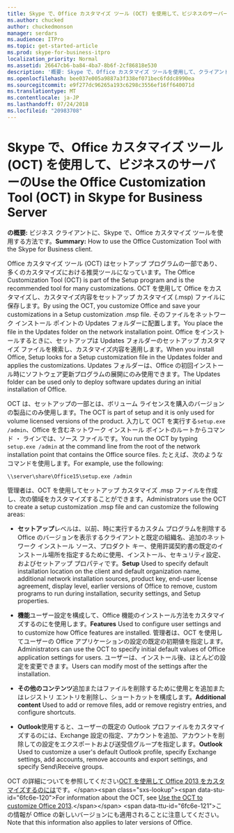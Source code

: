 ```yaml
---
title: Skype で、Office カスタマイズ ツール (OCT) を使用して、ビジネスのサーバーの
ms.author: chucked
author: chuckedmonson
manager: serdars
ms.audience: ITPro
ms.topic: get-started-article
ms.prod: skype-for-business-itpro
localization_priority: Normal
ms.assetid: 26647cb6-ba84-4ba7-8b6f-2cf86818e530
description: '概要: Skype で、Office カスタマイズ ツールを使用して、クライアントのビジネスの方法です。'
ms.openlocfilehash: bee037e005a9887a3f338ef071bec6fddc8990ea
ms.sourcegitcommit: e9f277dc96265a193c6298c3556ef16ff640071d
ms.translationtype: MT
ms.contentlocale: ja-JP
ms.lasthandoff: 07/24/2018
ms.locfileid: "20983708"
---
```

# <a name="use-the-office-customization-tool-oct-in-skype-for-business-server"></a><span data-ttu-id="6fc6e-103">Skype で、Office カスタマイズ ツール (OCT) を使用して、ビジネスのサーバーの</span><span class="sxs-lookup"><span data-stu-id="6fc6e-103">Use the Office Customization Tool (OCT) in Skype for Business Server</span></span>
 
<span data-ttu-id="6fc6e-104">**の概要:** ビジネス クライアントに、Skype で、Office カスタマイズ ツールを使用する方法です。</span><span class="sxs-lookup"><span data-stu-id="6fc6e-104">**Summary:** How to use the Office Customization Tool with the Skype for Business client.</span></span>
  
<span data-ttu-id="6fc6e-105">Office カスタマイズ ツール (OCT) はセットアップ プログラムの一部であり、多くのカスタマイズにおける推奨ツールになっています。</span><span class="sxs-lookup"><span data-stu-id="6fc6e-105">The Office Customization Tool (OCT) is part of the Setup program and is the recommended tool for many customizations.</span></span> <span data-ttu-id="6fc6e-106">OCT を使用して Office をカスタマイズし、カスタマイズ内容をセットアップ カスタマイズ (.msp) ファイルに保存します。</span><span class="sxs-lookup"><span data-stu-id="6fc6e-106">By using the OCT, you customize Office and save your customizations in a Setup customization .msp file.</span></span> <span data-ttu-id="6fc6e-107">そのファイルをネットワーク インストール ポイントの Updates フォルダーに配置します。</span><span class="sxs-lookup"><span data-stu-id="6fc6e-107">You place the file in the Updates folder on the network installation point.</span></span> <span data-ttu-id="6fc6e-108">Office をインストールするときに、セットアップは Updates フォルダーのセットアップ カスタマイズ ファイルを検索し、カスタマイズ内容を適用します。</span><span class="sxs-lookup"><span data-stu-id="6fc6e-108">When you install Office, Setup looks for a Setup customization file in the Updates folder and applies the customizations.</span></span> <span data-ttu-id="6fc6e-109">Updates フォルダーは、Office の初回インストール時にソフトウェア更新プログラムの展開にのみ使用できます。</span><span class="sxs-lookup"><span data-stu-id="6fc6e-109">The Updates folder can be used only to deploy software updates during an initial installation of Office.</span></span>
  
<span data-ttu-id="6fc6e-110">OCT は、セットアップの一部とは、ボリューム ライセンスを購入のバージョンの製品にのみ使用します。</span><span class="sxs-lookup"><span data-stu-id="6fc6e-110">The OCT is part of setup and it is only used for volume licensed versions of the product.</span></span> <span data-ttu-id="6fc6e-111">入力して OCT を実行する`setup.exe /admin`、Office を含むネットワーク インストール ポイントのルートからコマンド ・ ラインでは、ソース ファイルです。</span><span class="sxs-lookup"><span data-stu-id="6fc6e-111">You run the OCT by typing  `setup.exe /admin` at the command line from the root of the network installation point that contains the Office source files.</span></span> <span data-ttu-id="6fc6e-112">たとえば、次のようなコマンドを使用します。</span><span class="sxs-lookup"><span data-stu-id="6fc6e-112">For example, use the following:</span></span>
  
 ```
\\server\share\Office15\setup.exe /admin
```
  
<span data-ttu-id="6fc6e-113">管理者は、OCT を使用してセットアップ カスタマイズ .msp ファイルを作成し、次の領域をカスタマイズすることができます。</span><span class="sxs-lookup"><span data-stu-id="6fc6e-113">Administrators use the OCT to create a setup customization .msp file and can customize the following areas:</span></span>
  
- <span data-ttu-id="6fc6e-114">**セットアップ**レベルは、以前、時に実行するカスタム プログラムを削除する Office のバージョンを表示するクライアントと既定の組織名、追加のネットワーク インストール ソース、プロダクト キー、使用許諾契約書の既定のインストール場所を指定するために使用、インストール、セキュリティ設定、およびセットアップ プロパティです。</span><span class="sxs-lookup"><span data-stu-id="6fc6e-114">**Setup** Used to specify default installation location on the client and default organization name, additional network installation sources, product key, end-user license agreement, display level, earlier versions of Office to remove, custom programs to run during installation, security settings, and Setup properties.</span></span>
    
- <span data-ttu-id="6fc6e-115">**機能**ユーザー設定を構成して、Office 機能のインストール方法をカスタマイズするのにを使用します。</span><span class="sxs-lookup"><span data-stu-id="6fc6e-115">**Features** Used to configure user settings and to customize how Office features are installed.</span></span> <span data-ttu-id="6fc6e-116">管理者は、OCT を使用してユーザーの Office アプリケーションの設定の既定の初期値を指定します。</span><span class="sxs-lookup"><span data-stu-id="6fc6e-116">Administrators can use the OCT to specify initial default values of Office application settings for users.</span></span> <span data-ttu-id="6fc6e-117">ユーザーは、インストール後、ほとんどの設定を変更できます。</span><span class="sxs-lookup"><span data-stu-id="6fc6e-117">Users can modify most of the settings after the installation.</span></span>
    
- <span data-ttu-id="6fc6e-118">**その他のコンテンツ**追加またはファイルを削除するために使用とを追加またはレジストリ エントリを削除し、ショートカットを構成します。</span><span class="sxs-lookup"><span data-stu-id="6fc6e-118">**Additional content** Used to add or remove files, add or remove registry entries, and configure shortcuts.</span></span>
    
- <span data-ttu-id="6fc6e-119">**Outlook**使用すると、ユーザーの既定の Outlook プロファイルをカスタマイズするのには、Exchange 設定の指定、アカウントを追加、アカウントを削除しての設定をエクスポートおよび送受信グループを指定します。</span><span class="sxs-lookup"><span data-stu-id="6fc6e-119">**Outlook** Used to customize a user's default Outlook profile, specify Exchange settings, add accounts, remove accounts and export settings, and specify Send\Receive groups.</span></span>
    
<span data-ttu-id="6fc6e-120">OCT の詳細についてを参照してください[OCT を使用して Office 2013 をカスタマイズするのには](https://docs.microsoft.com/en-us/previous-versions/office/office-2013-resource-kit/cc179132(v=office.15))です。</span><span class="sxs-lookup"><span data-stu-id="6fc6e-120">For information about the OCT, see [Use the OCT to customize Office 2013](https://docs.microsoft.com/en-us/previous-versions/office/office-2013-resource-kit/cc179132(v=office.15)).</span></span> <span data-ttu-id="6fc6e-121">この情報が Office の新しいバージョンにも適用されることに注意してください。</span><span class="sxs-lookup"><span data-stu-id="6fc6e-121">Note that this information also applies to later versions of Office.</span></span>
  

